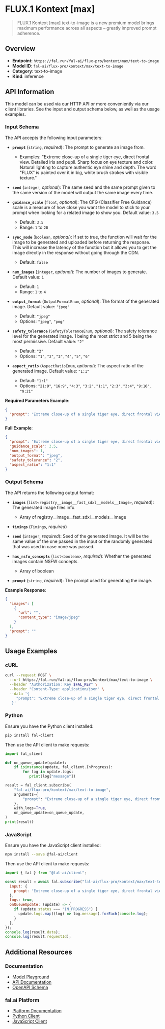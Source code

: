 # FLUX.1 Kontext [max]

> FLUX.1 Kontext [max] text-to-image is a new premium model brings maximum performance across all aspects – greatly improved prompt adherence.


## Overview

- **Endpoint**: `https://fal.run/fal-ai/flux-pro/kontext/max/text-to-image`
- **Model ID**: `fal-ai/flux-pro/kontext/max/text-to-image`
- **Category**: text-to-image
- **Kind**: inference


## API Information

This model can be used via our HTTP API or more conveniently via our client libraries.
See the input and output schema below, as well as the usage examples.


### Input Schema

The API accepts the following input parameters:


- **`prompt`** (`string`, _required_):
  The prompt to generate an image from.
  - Examples: "Extreme close-up of a single tiger eye, direct frontal view. Detailed iris and pupil. Sharp focus on eye texture and color. Natural lighting to capture authentic eye shine and depth. The word \"FLUX\" is painted over it in big, white brush strokes with visible texture."

- **`seed`** (`integer`, _optional_):
  The same seed and the same prompt given to the same version of the model
  will output the same image every time.

- **`guidance_scale`** (`float`, _optional_):
  The CFG (Classifier Free Guidance) scale is a measure of how close you want
  the model to stick to your prompt when looking for a related image to show you. Default value: `3.5`
  - Default: `3.5`
  - Range: `1` to `20`

- **`sync_mode`** (`boolean`, _optional_):
  If set to true, the function will wait for the image to be generated and uploaded
  before returning the response. This will increase the latency of the function but
  it allows you to get the image directly in the response without going through the CDN.
  - Default: `false`

- **`num_images`** (`integer`, _optional_):
  The number of images to generate. Default value: `1`
  - Default: `1`
  - Range: `1` to `4`

- **`output_format`** (`OutputFormatEnum`, _optional_):
  The format of the generated image. Default value: `"jpeg"`
  - Default: `"jpeg"`
  - Options: `"jpeg"`, `"png"`

- **`safety_tolerance`** (`SafetyToleranceEnum`, _optional_):
  The safety tolerance level for the generated image. 1 being the most strict and 5 being the most permissive. Default value: `"2"`
  - Default: `"2"`
  - Options: `"1"`, `"2"`, `"3"`, `"4"`, `"5"`, `"6"`

- **`aspect_ratio`** (`AspectRatioEnum`, _optional_):
  The aspect ratio of the generated image. Default value: `"1:1"`
  - Default: `"1:1"`
  - Options: `"21:9"`, `"16:9"`, `"4:3"`, `"3:2"`, `"1:1"`, `"2:3"`, `"3:4"`, `"9:16"`, `"9:21"`



**Required Parameters Example**:

```json
{
  "prompt": "Extreme close-up of a single tiger eye, direct frontal view. Detailed iris and pupil. Sharp focus on eye texture and color. Natural lighting to capture authentic eye shine and depth. The word \"FLUX\" is painted over it in big, white brush strokes with visible texture."
}
```

**Full Example**:

```json
{
  "prompt": "Extreme close-up of a single tiger eye, direct frontal view. Detailed iris and pupil. Sharp focus on eye texture and color. Natural lighting to capture authentic eye shine and depth. The word \"FLUX\" is painted over it in big, white brush strokes with visible texture.",
  "guidance_scale": 3.5,
  "num_images": 1,
  "output_format": "jpeg",
  "safety_tolerance": "2",
  "aspect_ratio": "1:1"
}
```


### Output Schema

The API returns the following output format:

- **`images`** (`list<registry__image__fast_sdxl__models__Image>`, _required_):
  The generated image files info.
  - Array of registry__image__fast_sdxl__models__Image

- **`timings`** (`Timings`, _required_)

- **`seed`** (`integer`, _required_):
  Seed of the generated Image. It will be the same value of the one passed in the
  input or the randomly generated that was used in case none was passed.

- **`has_nsfw_concepts`** (`list<boolean>`, _required_):
  Whether the generated images contain NSFW concepts.
  - Array of boolean

- **`prompt`** (`string`, _required_):
  The prompt used for generating the image.



**Example Response**:

```json
{
  "images": [
    {
      "url": "",
      "content_type": "image/jpeg"
    }
  ],
  "prompt": ""
}
```


## Usage Examples

### cURL

```bash
curl --request POST \
  --url https://fal.run/fal-ai/flux-pro/kontext/max/text-to-image \
  --header "Authorization: Key $FAL_KEY" \
  --header "Content-Type: application/json" \
  --data '{
     "prompt": "Extreme close-up of a single tiger eye, direct frontal view. Detailed iris and pupil. Sharp focus on eye texture and color. Natural lighting to capture authentic eye shine and depth. The word \"FLUX\" is painted over it in big, white brush strokes with visible texture."
   }'
```

### Python

Ensure you have the Python client installed:

```bash
pip install fal-client
```

Then use the API client to make requests:

```python
import fal_client

def on_queue_update(update):
    if isinstance(update, fal_client.InProgress):
        for log in update.logs:
           print(log["message"])

result = fal_client.subscribe(
    "fal-ai/flux-pro/kontext/max/text-to-image",
    arguments={
        "prompt": "Extreme close-up of a single tiger eye, direct frontal view. Detailed iris and pupil. Sharp focus on eye texture and color. Natural lighting to capture authentic eye shine and depth. The word \"FLUX\" is painted over it in big, white brush strokes with visible texture."
    },
    with_logs=True,
    on_queue_update=on_queue_update,
)
print(result)
```

### JavaScript

Ensure you have the JavaScript client installed:

```bash
npm install --save @fal-ai/client
```

Then use the API client to make requests:

```javascript
import { fal } from "@fal-ai/client";

const result = await fal.subscribe("fal-ai/flux-pro/kontext/max/text-to-image", {
  input: {
    prompt: "Extreme close-up of a single tiger eye, direct frontal view. Detailed iris and pupil. Sharp focus on eye texture and color. Natural lighting to capture authentic eye shine and depth. The word \"FLUX\" is painted over it in big, white brush strokes with visible texture."
  },
  logs: true,
  onQueueUpdate: (update) => {
    if (update.status === "IN_PROGRESS") {
      update.logs.map((log) => log.message).forEach(console.log);
    }
  },
});
console.log(result.data);
console.log(result.requestId);
```


## Additional Resources

### Documentation

- [Model Playground](https://fal.ai/models/fal-ai/flux-pro/kontext/max/text-to-image)
- [API Documentation](https://fal.ai/models/fal-ai/flux-pro/kontext/max/text-to-image/api)
- [OpenAPI Schema](https://fal.ai/api/openapi/queue/openapi.json?endpoint_id=fal-ai/flux-pro/kontext/max/text-to-image)

### fal.ai Platform

- [Platform Documentation](https://docs.fal.ai)
- [Python Client](https://docs.fal.ai/clients/python)
- [JavaScript Client](https://docs.fal.ai/clients/javascript)